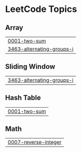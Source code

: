 
<!---LeetCode Topics Start-->
# LeetCode Topics
## Array
|  |
| ------- |
| [0001-two-sum](https://github.com/Anujkumarsagar/DSA-Problems/tree/master/0001-two-sum) |
| [3463-alternating-groups-i](https://github.com/Anujkumarsagar/DSA-Problems/tree/master/3463-alternating-groups-i) |
## Sliding Window
|  |
| ------- |
| [3463-alternating-groups-i](https://github.com/Anujkumarsagar/DSA-Problems/tree/master/3463-alternating-groups-i) |
## Hash Table
|  |
| ------- |
| [0001-two-sum](https://github.com/Anujkumarsagar/DSA-Problems/tree/master/0001-two-sum) |
## Math
|  |
| ------- |
| [0007-reverse-integer](https://github.com/Anujkumarsagar/DSA-Problems/tree/master/0007-reverse-integer) |
<!---LeetCode Topics End-->
